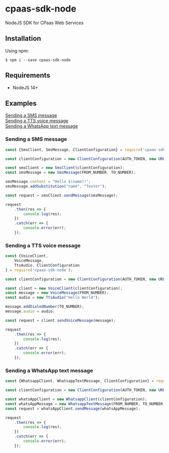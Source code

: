 # cpaas-sdk-node

NodeJS SDK for CPaas Web Services

## Installation
Using npm:
```shell
$ npm i --save cpaas-sdk-node
```

## Requirements

- NodeJS 14+

## Examples
[Sending a SMS message](#sending-a-sms-message)\
[Sending a TTS voice message](#sending-a-tts-voice-message)\
[Sending a WhatsApp text message](#sending-a-whatsapp-text-message)

### Sending a SMS message

````javascript
const {SmsClient, SmsMessage, ClientConfiguration} = require('cpaas-sdk-node');

const clientConfiguration = new ClientConfiguration(AUTH_TOKEN, new URL(API_URL));

const smsClient = new SmsClient(clientConfiguration);
const smsMessage = new SmsMessage(FROM_NUMBER, TO_NUMBER);

smsMessage.content = "Hello $(name)!";
smsMessage.addSubstitution("name", "Tester");

const request = smsClient.sendMessage(smsMessage);

request
    .then(res => {
        console.log(res);
    })
    .catch(err => {
        console.error(err);
    });
````

### Sending a TTS voice message

````javascript
const {VoiceClient,
    VoiceMessage,
    TtsAudio, ClientConfiguration
} = require('cpaas-sdk-node');

const clientConfiguration = new ClientConfiguration(AUTH_TOKEN, new URL(API_URL));

const client = new VoiceClient(clientConfiguration);
const message = new VoiceMessage(FROM_NUMBER);
const audio = new TtsAudio("Hello World");

message.addDialedNumber(TO_NUMBER);
message.audio = audio;

const request = client.sendVoiceMessage(message);

request
    .then(res => {
        console.log(res);
    })
    .catch(err => {
        console.error(err);
    });

````

### Sending a WhatsApp text message

````javascript
const {WhatsappClient, WhatsappTextMessage, ClientConfiguration} = require('cpaas-sdk-node');

const clientConfiguration = new ClientConfiguration(AUTH_TOKEN, new URL(API_URL));

const whatsAppClient = new WhatsappClient(clientConfiguration);
const whatsAppMessage = new WhatsappTextMessage(FROM_NUMBER, TO_NUMBER, "Hello World!");
const request = whatsAppClient.sendMessage(whatsAppMessage);

request
    .then(res => {
        console.log(res);
    })
    .catch(err => {
        console.error(err);
    });

````